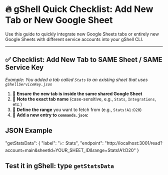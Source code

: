 # 🔥 gShell Quick Checklist: Add New Tab or New Google Sheet

Use this guide to quickly integrate new Google Sheets tabs or entirely new Google Sheets with different service accounts into your gShell CLI.

---

## ✅ Checklist: Add New Tab to SAME Sheet / SAME Service Key

*Example: You added a tab called `Stats` to an existing sheet that uses `gShellServiceKey.json`*

1. 🔐 **Ensure the new tab is inside the same shared Google Sheet**
2. 🧠 **Note the exact tab name** (case-sensitive, e.g., `Stats`, `Integrations`, etc.)
3. 📍 **Define the range** you want to fetch from (e.g., `Stats!A1:D20`)
4. 🧾 **Add a new entry to `commands.json`:**

## JSON Example
"getStatsData": {
  "label": "📈 Stats",
  "endpoint": "http://localhost:3001/read?account=main&sheetId=YOUR_SHEET_ID&range=Stats!A1:D20"
}

## Test it in gShell: type `getStatsData`
